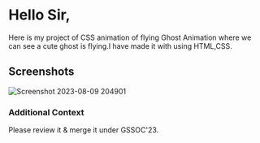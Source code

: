 <h1>Hello Sir,</h1>
Here is my project of CSS animation of flying Ghost Animation where we can see a cute ghost is flying.I have made it with using HTML,CSS.

<h2>Screenshots</h2>




![Screenshot 2023-08-09 204901](https://github.com/apu52/Dev-Geeks/assets/114172928/9b753b16-ca1b-4046-91c5-3d423f767a53)



<h3>Additional Context</h3>
Please review it & merge it under GSSOC'23.
